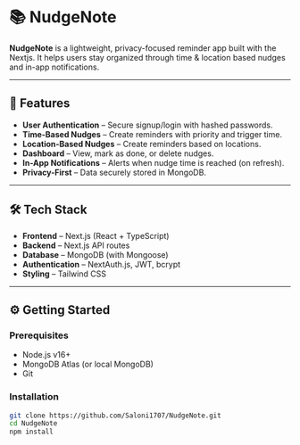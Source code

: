 # 📚 NudgeNote

**NudgeNote** is a lightweight, privacy-focused reminder app built with the Nextjs. It helps users stay organized through time & location based nudges and in-app notifications.

---

## 🚀 Features

- **User Authentication** – Secure signup/login with hashed passwords.
- **Time-Based Nudges** – Create reminders with priority and trigger time.
- **Location-Based Nudges** – Create reminders based on locations.
- **Dashboard** – View, mark as done, or delete nudges.
- **In-App Notifications** – Alerts when nudge time is reached (on refresh).
- **Privacy-First** – Data securely stored in MongoDB.

---

## 🛠️ Tech Stack

- **Frontend** – Next.js (React + TypeScript)
- **Backend** – Next.js API routes
- **Database** – MongoDB (with Mongoose)
- **Authentication** – NextAuth.js, JWT, bcrypt
- **Styling** – Tailwind CSS

---

<h2>⚙️ Getting Started</h2>

### Prerequisites

- Node.js v16+
- MongoDB Atlas (or local MongoDB)
- Git

### Installation

```bash
git clone https://github.com/Saloni1707/NudgeNote.git
cd NudgeNote
npm install
